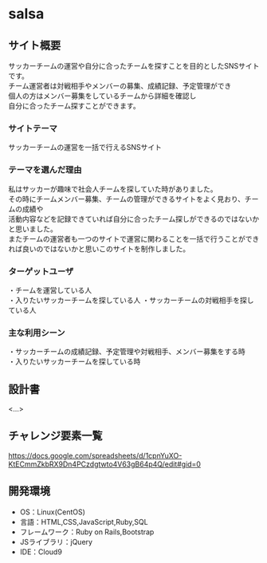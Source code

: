 # salsa

## サイト概要

サッカーチームの運営や自分に合ったチームを探すことを目的としたSNSサイトです。<br>
チーム運営者は対戦相手やメンバーの募集、成績記録、予定管理ができ<br>
個人の方はメンバー募集をしているチームから詳細を確認し<br>
自分に合ったチーム探すことができます。



### サイトテーマ
サッカーチームの運営を一括で行えるSNSサイト

### テーマを選んだ理由
私はサッカーが趣味で社会人チームを探していた時がありました。<br>
その時にチームメンバー募集、チームの管理ができるサイトをよく見おり、チームの成績や<br>
活動内容などを記録できていれば自分に合ったチーム探しができるのではないかと思いました。<br>
またチームの運営者も一つのサイトで運営に関わることを一括で行うことができれば良いのではないかと思いこのサイトを制作しました。



### ターゲットユーザ
・チームを運営している人<br>
・入りたいサッカーチームを探している人
・サッカーチームの対戦相手を探している人

### 主な利用シーン
・サッカーチームの成績記録、予定管理や対戦相手、メンバー募集をする時<br>
・入りたいサッカーチームを探している時

## 設計書
<...>

## チャレンジ要素一覧
https://docs.google.com/spreadsheets/d/1cpnYuXO-KtECmmZkbRX9Dn4PCzdgtwto4V63gB64p4Q/edit#gid=0

## 開発環境
- OS：Linux(CentOS)
- 言語：HTML,CSS,JavaScript,Ruby,SQL
- フレームワーク：Ruby on Rails,Bootstrap
- JSライブラリ：jQuery
- IDE：Cloud9

